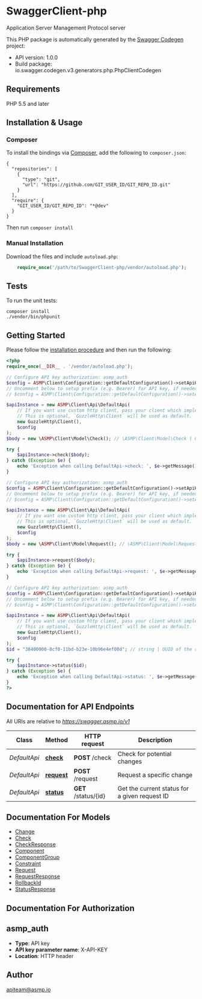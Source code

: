# SwaggerClient-php
Application Server Management Protocol server

This PHP package is automatically generated by the [Swagger Codegen](https://github.com/swagger-api/swagger-codegen) project:

- API version: 1.0.0
- Build package: io.swagger.codegen.v3.generators.php.PhpClientCodegen

## Requirements

PHP 5.5 and later

## Installation & Usage
### Composer

To install the bindings via [Composer](http://getcomposer.org/), add the following to `composer.json`:

```
{
  "repositories": [
    {
      "type": "git",
      "url": "https://github.com/GIT_USER_ID/GIT_REPO_ID.git"
    }
  ],
  "require": {
    "GIT_USER_ID/GIT_REPO_ID": "*@dev"
  }
}
```

Then run `composer install`

### Manual Installation

Download the files and include `autoload.php`:

```php
    require_once('/path/to/SwaggerClient-php/vendor/autoload.php');
```

## Tests

To run the unit tests:

```
composer install
./vendor/bin/phpunit
```

## Getting Started

Please follow the [installation procedure](#installation--usage) and then run the following:

```php
<?php
require_once(__DIR__ . '/vendor/autoload.php');

// Configure API key authorization: asmp_auth
$config = ASMP\Client\Configuration::getDefaultConfiguration()->setApiKey('X-API-KEY', 'YOUR_API_KEY');
// Uncomment below to setup prefix (e.g. Bearer) for API key, if needed
// $config = ASMP\Client\Configuration::getDefaultConfiguration()->setApiKeyPrefix('X-API-KEY', 'Bearer');

$apiInstance = new ASMP\Client\Api\DefaultApi(
    // If you want use custom http client, pass your client which implements `GuzzleHttp\ClientInterface`.
    // This is optional, `GuzzleHttp\Client` will be used as default.
    new GuzzleHttp\Client(),
    $config
);
$body = new \ASMP\Client\Model\Check(); // \ASMP\Client\Model\Check | Check request

try {
    $apiInstance->check($body);
} catch (Exception $e) {
    echo 'Exception when calling DefaultApi->check: ', $e->getMessage(), PHP_EOL;
}

// Configure API key authorization: asmp_auth
$config = ASMP\Client\Configuration::getDefaultConfiguration()->setApiKey('X-API-KEY', 'YOUR_API_KEY');
// Uncomment below to setup prefix (e.g. Bearer) for API key, if needed
// $config = ASMP\Client\Configuration::getDefaultConfiguration()->setApiKeyPrefix('X-API-KEY', 'Bearer');

$apiInstance = new ASMP\Client\Api\DefaultApi(
    // If you want use custom http client, pass your client which implements `GuzzleHttp\ClientInterface`.
    // This is optional, `GuzzleHttp\Client` will be used as default.
    new GuzzleHttp\Client(),
    $config
);
$body = new \ASMP\Client\Model\Request(); // \ASMP\Client\Model\Request | Request request

try {
    $apiInstance->request($body);
} catch (Exception $e) {
    echo 'Exception when calling DefaultApi->request: ', $e->getMessage(), PHP_EOL;
}

// Configure API key authorization: asmp_auth
$config = ASMP\Client\Configuration::getDefaultConfiguration()->setApiKey('X-API-KEY', 'YOUR_API_KEY');
// Uncomment below to setup prefix (e.g. Bearer) for API key, if needed
// $config = ASMP\Client\Configuration::getDefaultConfiguration()->setApiKeyPrefix('X-API-KEY', 'Bearer');

$apiInstance = new ASMP\Client\Api\DefaultApi(
    // If you want use custom http client, pass your client which implements `GuzzleHttp\ClientInterface`.
    // This is optional, `GuzzleHttp\Client` will be used as default.
    new GuzzleHttp\Client(),
    $config
);
$id = "38400000-8cf0-11bd-b23e-10b96e4ef00d"; // string | UUID of the request to get the status from

try {
    $apiInstance->status($id);
} catch (Exception $e) {
    echo 'Exception when calling DefaultApi->status: ', $e->getMessage(), PHP_EOL;
}
?>
```

## Documentation for API Endpoints

All URIs are relative to *https://swagger.asmp.io/v1*

Class | Method | HTTP request | Description
------------ | ------------- | ------------- | -------------
*DefaultApi* | [**check**](docs/Api/DefaultApi.md#check) | **POST** /check | Check for potential changes
*DefaultApi* | [**request**](docs/Api/DefaultApi.md#request) | **POST** /request | Request a specific change
*DefaultApi* | [**status**](docs/Api/DefaultApi.md#status) | **GET** /status/{id} | Get the current status for a given request ID

## Documentation For Models

 - [Change](docs/Model/Change.md)
 - [Check](docs/Model/Check.md)
 - [CheckResponse](docs/Model/CheckResponse.md)
 - [Component](docs/Model/Component.md)
 - [ComponentGroup](docs/Model/ComponentGroup.md)
 - [Constraint](docs/Model/Constraint.md)
 - [Request](docs/Model/Request.md)
 - [RequestResponse](docs/Model/RequestResponse.md)
 - [RollbackId](docs/Model/RollbackId.md)
 - [StatusResponse](docs/Model/StatusResponse.md)

## Documentation For Authorization


## asmp_auth

- **Type**: API key
- **API key parameter name**: X-API-KEY
- **Location**: HTTP header


## Author

apiteam@asmp.io

